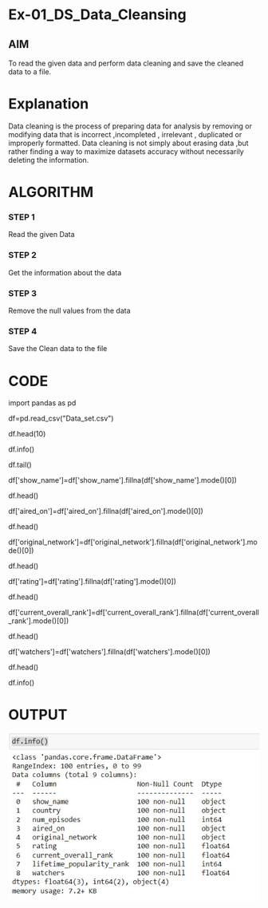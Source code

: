 # Ex-01_DS_Data_Cleansing


## AIM
To read the given data and perform data cleaning and save the cleaned data to a file. 

# Explanation
Data cleaning is the process of preparing data for analysis by removing or modifying data that is incorrect ,incompleted , irrelevant , duplicated or improperly formatted. 
Data cleaning is not simply about erasing data ,but rather finding a way to maximize datasets accuracy without necessarily deleting the information. 

# ALGORITHM
### STEP 1
Read the given Data
### STEP 2
Get the information about the data
### STEP 3
Remove the null values from the data
### STEP 4
Save the Clean data to the file


# CODE


import pandas as pd

df=pd.read_csv("Data_set.csv")

df.head(10)

df.info()

df.tail()

df['show_name']=df['show_name'].fillna(df['show_name'].mode()[0])

df.head()

df['aired_on']=df['aired_on'].fillna(df['aired_on'].mode()[0])

df.head()

df['original_network']=df['original_network'].fillna(df['original_network'].mode()[0])

df.head()

df['rating']=df['rating'].fillna(df['rating'].mode()[0])

df.head()

df['current_overall_rank']=df['current_overall_rank'].fillna(df['current_overall_rank'].mode()[0])

df.head()

df['watchers']=df['watchers'].fillna(df['watchers'].mode()[0])

df.head()

df.info()




# OUTPUT
![gitlogo](dataclean.jpg)
